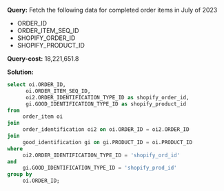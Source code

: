 **Query:** Fetch the following data for completed order items in July of 2023
- ORDER_ID
- ORDER_ITEM_SEQ_ID
- SHOPIFY_ORDER_ID
- SHOPIFY_PRODUCT_ID

**Query-cost:** 18,221,651.8

**Solution:**
```sql
select oi.ORDER_ID,
      oi.ORDER_ITEM_SEQ_ID,
      oi2.ORDER_IDENTIFICATION_TYPE_ID as shopify_order_id,
      gi.GOOD_IDENTIFICATION_TYPE_ID as shopify_product_id
from 
     order_item oi 
join 
     order_identification oi2 on oi.ORDER_ID = oi2.ORDER_ID
join 
     good_identification gi on gi.PRODUCT_ID = oi.PRODUCT_ID
where 
     oi2.ORDER_IDENTIFICATION_TYPE_ID = 'shopify_ord_id' 
and 
     gi.GOOD_IDENTIFICATION_TYPE_ID = 'shopify_prod_id'
group by 
     oi.ORDER_ID;
